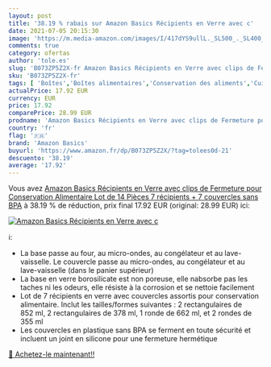 ```yaml
---
layout: post
title: '38.19 % rabais sur Amazon Basics Récipients en Verre avec c'
date: 2021-07-05 20:15:30
image: 'https://m.media-amazon.com/images/I/417dYS9ullL._SL500_._SL400_.jpg'
comments: true
category: ofertas
author: 'tole.es'
slug: 'B073ZP5Z2X-fr Amazon Basics Récipients en Verre avec clips de Fermeture...'
sku: 'B073ZP5Z2X-fr'
tags: [ 'Boîtes','Boîtes alimentaires','Conservation des aliments','Cuisine et Maison','Ensembles de boîtes','Rangement et organisation','Rangement et organisation de cuisine','amazon basics', ]
actualPrice: 17.92 EUR
currency: EUR
price: 17.92
comparePrice: 28.99 EUR
prodname: 'Amazon Basics Récipients en Verre avec clips de Fermeture pour Conservation Alimentaire  Lot de 14 Pièces  7 récipients + 7 couvercles   sans BPA'
country: 'fr'
flag: '🇫🇷'
brand: 'Amazon Basics'
buyurl: 'https://www.amazon.fr/dp/B073ZP5Z2X/?tag=tolees0d-21'
descuento: '38.19'
average: '17.92'
---
```


Vous avez [Amazon Basics Récipients en Verre avec clips de Fermeture pour Conservation Alimentaire  Lot de 14 Pièces  7 récipients + 7 couvercles   sans BPA](https://www.amazon.fr/dp/B073ZP5Z2X/?tag=tolees0d-21)  à  38.19 % de réduction, prix final  17.92 EUR (original: 28.99 EUR) ici:

[![Amazon Basics Récipients en Verre avec c](https://m.media-amazon.com/images/I/417dYS9ullL._SL500_._SL400_.jpg)](https://www.amazon.fr/dp/B073ZP5Z2X/?tag=tolees0d-21)

ℹ️:

- La base passe au four, au micro-ondes, au congélateur et au lave-vaisselle. Le couvercle passe au micro-ondes, au congélateur et au lave-vaisselle (dans le panier supérieur)
- La base en verre borosilicate est non poreuse, elle nabsorbe pas les taches ni les odeurs, elle résiste à la corrosion et se nettoie facilement
- Lot de 7 récipients en verre avec couvercles assortis pour conservation alimentaire. Inclut les tailles/formes suivantes : 2 rectangulaires de 852 ml, 2 rectangulaires de 378 ml, 1 ronde de 662 ml, et 2 rondes de 355 ml
- Les couvercles en plastique sans BPA se ferment en toute sécurité et incluent un joint en silicone pour une fermeture hermétique

[🛒 Achetez-le maintenant!!](https://www.amazon.fr/dp/B073ZP5Z2X/?tag=tolees0d-21)
